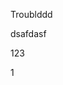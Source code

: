 Troublddd
 
 
 
 
 
 
 
 
 
 
 
 
 
 
 
 
 
 
 
 
 
 
 
 
 
 
 
 
 
 
 
 
 
 
 
 
 
 
 
 
 
 
 
 
 
 
 
 
 
 
 dsafdasf
 
 
 
 
 
 
 
 
 
 
 
 
 
 
 
 
 
 
 
 
 
123





1
